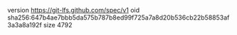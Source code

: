 version https://git-lfs.github.com/spec/v1
oid sha256:647b4ae7bbb5da575b787b8ed99f725a7a8d20b536cb22b58853af3a3a8a192f
size 4792
